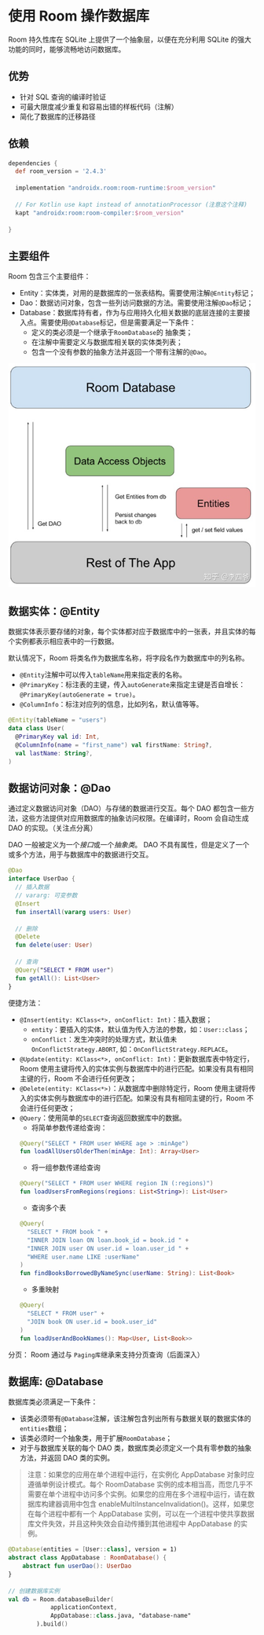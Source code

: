 # 使用 Room 操作数据库

Room 持久性库在 SQLite 上提供了一个抽象层，以便在充分利用 SQLite 的强大功能的同时，能够流畅地访问数据库。

## 优势

- 针对 SQL 查询的编译时验证
- 可最大限度减少重复和容易出错的样板代码（注解）
- 简化了数据库的迁移路径

## 依赖

```groovy
dependencies {
  def room_version = '2.4.3'

  implementation "androidx.room:room-runtime:$room_version"

  // For Kotlin use kapt instead of annotationProcessor (注意这个注释)
  kapt "androidx:room:room-compiler:$room_version"

}
```

## 主要组件

Room 包含三个主要组件：

- Entity：实体类，对用的是数据库的一张表结构。需要使用注解`@Entity`标记；
- Dao：数据访问对象，包含一些列访问数据的方法。需要使用注解`@Dao`标记；
- Database：数据库持有者，作为与应用持久化相关数据的底层连接的主要接入点。需要使用`@Database`标记，但是需要满足一下条件：
  - 定义的类必须是一个继承于`RoomDatabase`的 抽象类；
  - 在注解中需要定义与数据库相关联的实体类列表；
  - 包含一个没有参数的抽象方法并返回一个带有注解的`@Dao`。

![三者之间的关系](./assets/017.webp)

## 数据实体：@Entity

数据实体表示要存储的对象，每个实体都对应于数据库中的一张表，并且实体的每个实例都表示相应表中的一行数据。

默认情况下，Room 将类名作为数据库名称，将字段名作为数据库中的列名称。

- `@Entity`注解中可以传入`tableName`用来指定表的名称。
- `@PrimaryKey`：标注表的主键，传入`autoGenerate`来指定主键是否自增长：`@PrimaryKey(autoGenerate = true)`。
- `@ColumnInfo`：标注对应列的信息，比如列名，默认值等等。

```kotlin
@Entity(tableName = "users")
data class User(
  @PrimaryKey val id: Int,
  @ColumnInfo(name = "first_name") val firstName: String?,
  val lastName: String?,
)
```

## 数据访问对象：@Dao

通过定义数据访问对象（DAO）与存储的数据进行交互。每个 DAO 都包含一些方法，这些方法提供对应用数据库的抽象访问权限。在编译时，Room 会自动生成 DAO 的实现。（关注点分离）

DAO 一般被定义为一个*接口*或一个*抽象类*。
DAO 不具有属性，但是定义了一个或多个方法，用于与数据库中的数据进行交互。

```kotlin
@Dao
interface UserDao {
  // 插入数据
  // vararg: 可变参数
  @Insert
  fun insertAll(vararg users: User)

  // 删除
  @Delete
  fun delete(user: User)

  // 查询
  @Query("SELECT * FROM user")
  fun getAll(): List<User>
}
```

便捷方法：

- `@Insert(entity: KClass<*>, onConflict: Int)`：插入数据；
  - `entity`：要插入的实体，默认值为传入方法的参数，如：`User::class`；
  - `onConflict`：发生冲突时的处理方式，默认值未`OnConflictStrategy.ABORT`, 如：`OnConflictStrategy.REPLACE`。
- `@Update(entity: KClass<*>, onConflict: Int)`：更新数据库表中特定行，Room 使用主键将传入的实体实例与数据库中的进行匹配。如果没有具有相同主键的行，Room 不会进行任何更改；
- `@Delete(entity: KClass<*>)`：从数据库中删除特定行，Room 使用主键将传入的实体实例与数据库中的进行匹配。如果没有具有相同主键的行，Room 不会进行任何更改；
- `@Query`：使用简单的`SELECT`查询返回数据库中的数据。
  - 将简单参数传递给查询：
  ```kotlin
  @Query("SELECT * FROM user WHERE age > :minAge")
  fun loadAllUsersOlderThen(minAge: Int): Array<User>
  ```
  - 将一组参数传递给查询
  ```kotlin
  @Query("SELECT * FROM user WHERE region IN (:regions)")
  fun loadUsersFromRegions(regions: List<String>): List<User>
  ```
  - 查询多个表
  ```kotlin
  @Query(
    "SELECT * FROM book " +
    "INNER JOIN loan ON loan.book_id = book.id " +
    "INNER JOIN user ON user.id = loan.user_id " +
    "WHERE user.name LIKE :userName"
  )
  fun findBooksBorrowedByNameSync(userName: String): List<Book>
  ```
  - 多重映射
  ```kotlin
  @Query(
    "SELECT * FROM user" +
    "JOIN book ON user.id = book.user_id"
  )
  fun loadUserAndBookNames(): Map<User, List<Book>>
  ```

分页：
Room 通过与 `Paging库`继承来支持分页查询（后面深入）

## 数据库: @Database

数据库类必须满足一下条件：

- 该类必须带有`@Database`注解，该注解包含列出所有与数据关联的数据实体的`entities`数组；
- 该类必须时一个抽象类，用于扩展`RoomDatabase`；
- 对于与数据库关联的每个 DAO 类，数据库类必须定义一个具有零参数的抽象方法，并返回 DAO 类的实例。

> 注意：如果您的应用在单个进程中运行，在实例化 AppDatabase 对象时应遵循单例设计模式。每个 RoomDatabase 实例的成本相当高，而您几乎不需要在单个进程中访问多个实例。如果您的应用在多个进程中运行，请在数据库构建器调用中包含 enableMultiInstanceInvalidation()。这样，如果您在每个进程中都有一个 AppDatabase 实例，可以在一个进程中使共享数据库文件失效，并且这种失效会自动传播到其他进程中 AppDatabase 的实例。

```kotlin
@Database(entities = [User::class], version = 1)
abstract class AppDatabase : RoomDatabase() {
    abstract fun userDao(): UserDao
}

// 创建数据库实例
val db = Room.databaseBuilder(
            applicationContext,
            AppDatabase::class.java, "database-name"
        ).build()
```
